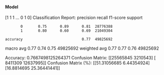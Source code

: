 #### Model
[1 1 1 ... 0 1 0]
Classification Report:
              precision    recall  f1-score   support

           0       0.75      0.89      0.81  28776388
           1       0.80      0.60      0.69  21049304

    accuracy                           0.77  49825692
   macro avg       0.77      0.74      0.75  49825692
weighted avg       0.77      0.77      0.76  49825692

Accuracy: 0.7667498125264371
Confusion Matrix:
[[25565845  3210543]
 [ 8411309 12637995]]
Confusion Matrix (%):
[[51.31056685  6.44354924]
 [16.8814695  25.36441441]]
